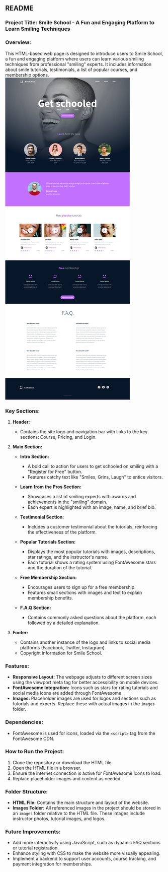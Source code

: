 ## README

### Project Title: Smile School - A Fun and Engaging Platform to Learn Smiling Techniques

### Overview:
This HTML-based web page is designed to introduce users to Smile School, a fun and engaging platform where users can learn various smiling techniques from professional "smiling" experts. It includes information about smile tutorials, testimonials, a list of popular courses, and membership options.
![Alt text](Homepage%20(Copy).png)
### Key Sections:

1. **Header:**
    - Contains the site logo and navigation bar with links to the key sections: Course, Pricing, and Login.

2. **Main Section:**
    - **Intro Section:**
        - A bold call to action for users to get schooled on smiling with a "Register for Free" button.
        - Features catchy text like "Smiles, Grins, Laugh" to entice visitors.
    
    - **Learn from the Pros Section:**
        - Showcases a list of smiling experts with awards and achievements in the "smiling" domain.
        - Each expert is highlighted with an image, name, and brief bio.

    - **Testimonial Section:**
        - Includes a customer testimonial about the tutorials, reinforcing the effectiveness of the platform.

    - **Popular Tutorials Section:**
        - Displays the most popular tutorials with images, descriptions, star ratings, and the instructor's name.
        - Each tutorial shows a rating system using FontAwesome stars and the duration of the tutorial.

    - **Free Membership Section:**
        - Encourages users to sign up for a free membership.
        - Features small sections with images and text to explain membership benefits.

    - **F.A.Q Section:**
        - Contains commonly asked questions about the platform, each followed by a detailed explanation.
  
3. **Footer:**
    - Contains another instance of the logo and links to social media platforms (Facebook, Twitter, Instagram).
    - Copyright information for Smile School.
    

### Features:
- **Responsive Layout:** The webpage adjusts to different screen sizes using the viewport meta tag for better accessibility on mobile devices.
- **FontAwesome Integration:** Icons such as stars for rating tutorials and social media icons are added through FontAwesome.
- **Images:** Placeholder images are used for logos and sections such as tutorials and experts. Replace these with actual images in the `images` folder.
  
### Dependencies:
- FontAwesome is used for icons, loaded via the `<script>` tag from the FontAwesome CDN.

### How to Run the Project:
1. Clone the repository or download the HTML file.
2. Open the HTML file in a browser.
3. Ensure the internet connection is active for FontAwesome icons to load.
4. Replace placeholder images and content as needed.

### Folder Structure:
- **HTML File:** Contains the main structure and layout of the website.
- **Images Folder:** All referenced images in the project should be stored in an `images` folder relative to the HTML file. These images include instructor photos, tutorial images, and logos.

### Future Improvements:
- Add more interactivity using JavaScript, such as dynamic FAQ sections or tutorial registration.
- Enhance styling with CSS to make the website more visually appealing.
- Implement a backend to support user accounts, course tracking, and payment integration for memberships.

